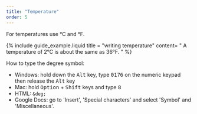 ```yaml
---
title: "Temperature"
order: 5
---
```


For temperatures use °C and °F.

{% include guide_example.liquid
  title = "writing temperature"
  content= "
A temperature of 2°C is about the same as 36°F.
"
%}

How to type the degree symbol:

- Windows: hold down the <kbd>Alt</kbd> key, type <kbd>0176</kbd> on the numeric keypad then release the <kbd>Alt</kbd> key
- Mac: hold <kbd>Option</kbd> + <kbd>Shift</kbd> keys and type <kbd>8</kbd>
- HTML: `&deg;`
- Google Docs: go to 'Insert', 'Special characters' and select 'Symbol' and 'Miscellaneous'.
